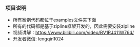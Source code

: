 
### 项目说明

- 所有案例代码都位于examples文件夹下面
- 所有的代码都是基于zipline框架开发的，因此需要安装zipline
- 视频讲解：https://www.bilibili.com/video/BV1RJ411W76d/
- 开发者微信: lengqin1024
